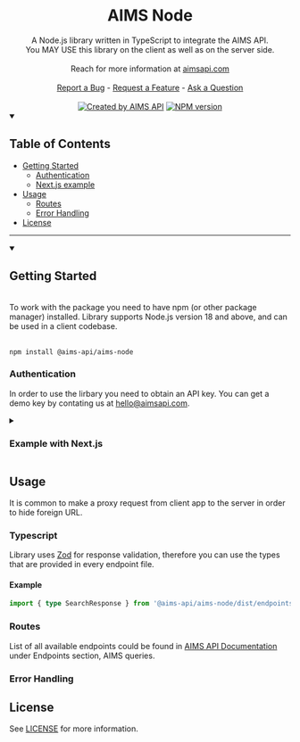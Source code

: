 <h1 align="center">
 AIMS Node
</h1>

<div align="center">
  A Node.js library written in TypeScript to integrate the AIMS API.
  <br /> You MAY USE this library on the client as well as on the server side.
  <br />
  <br />
  Reach for more information at <a href="https://aimsapi.com" target="_blank">aimsapi.com</a>
  <br />
  <br />
  <a href="https://github.com/aims-api/aims-node/issues/new">Report a Bug</a>
  -
  <a href="https://github.com/aims-api/aims-node/issues/new">Request a Feature</a>
  -
  <a href="mailto:hello@aimsapi.com">Ask a Question</a>
</div>
  <br />

<div align="center">
<a href="https://aimsapi.com" rel="nofollow" target="_blank"><img src="https://img.shields.io/badge/created%20by-AIMS%20API-8137CF" alt="Created by AIMS API"></a>
<a href="https://npmjs.org/package/badges" title="View this project on NPM"><img src="https://img.shields.io/npm/v/@aims-api/aims-node.svg" alt="NPM version" /></a></span>
</div>

<details open="open">
<summary>

## Table of Contents

</summary>

- [Getting Started](#getting-started)
  - [Authentication](#authentication)
  - [Next.js example](#Example-with-Next.js)
- [Usage](#usage)
  - [Routes](#routes)
  - [Error Handling](#error-handling)
- [License](#license)

</details>

---

<details open="open">
<summary>

## Getting Started

</summary>

<br />
To work with the package you need to have npm (or other package manager) installed.
Library supports Node.js version 18 and above, and can be used in a client codebase.
<br />
<br />

```
npm install @aims-api/aims-node
```

### Authentication

In order to use the lirbary you need to obtain an API key. You can get a demo key by contating us at [hello@aimsapi.com](mailto:hello@aimsapi.com).

<details>
<summary>

### Example with Next.js

</summary>

TypeScript

```typescript
// pages/api/searchByText.ts

import { NextApiRequest, NextApiResponse } from 'next'
import { Client as AIMSClient } from '@aims-api/aims-node'

const handler = async (req: NextApiRequest, res: NextApiResponse) => {
  if (req.method === 'POST') {
    try {
      const { text, filter } = req.body
      const aims = new AIMSClient({
        authorization: 'YOUR_API_KEY',
      })
      const response = await aims.endpoints.query.byText({ text, detailed: true, filter })
      return res.status(200).send(response)
    } catch (error) {
      return res.status(error.status).json(error.json)
    }
  }
  return res.status(400).json('Method not allowed')
}

export default handler
```

<details>
<summary>
JavaScript
</summary>

```javascript
// pages/api/searchByText.js

import { Client as AIMSClient } from '@aims-api/aims-node'

const handler = async (req, res) => {
  if (req.method === 'POST') {
    try {
      const { text, filter } = req.body
      const aims = new AIMSClient({
        authorization: 'YOUR_API_KEY',
      })
      const response = await aims.endpoints.query.byText({
        text,
        detailed: true,
        filter,
      })
      return res.status(200).send(response)
    } catch (error) {
      return res.status(error.status).json(error.json)
    }
  }
  return res.status(400).json('Method not allowed')
}

export default handler
```

</details>

</details>
</details>

## Usage

It is common to make a proxy request from client app to the server in order to hide foreign URL.

### Typescript

Library uses [Zod](https://github.com/colinhacks/zod) for response validation, therefore you can use the types that are provided in every endpoint file.

#### Example

```typescript
import { type SearchResponse } from '@aims-api/aims-node/dist/endpoints/search'
```

### Routes

List of all available endpoints could be found in [AIMS API Documentation](https://docs.aimsapi.com/) under Endpoints section, AIMS queries.

### Error Handling

## License

See [LICENSE](LICENSE) for more information.
